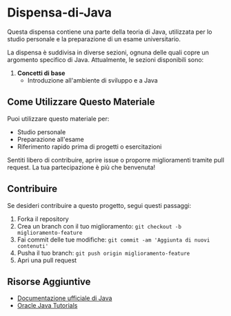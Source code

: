 # Dispensa-di-Java
Questa dispensa contiene una parte della teoria di Java, utilizzata per lo studio personale e la preparazione di un esame universitario.

La dispensa è suddivisa in diverse sezioni, ognuna delle quali copre un argomento specifico di Java. Attualmente, le sezioni disponibili sono:

1. **Concetti di base**
   - Introduzione all'ambiente di sviluppo e a Java


## Come Utilizzare Questo Materiale

Puoi utilizzare questo materiale per:

- Studio personale
- Preparazione all'esame
- Riferimento rapido prima di progetti o esercitazioni

Sentiti libero di contribuire, aprire issue o proporre miglioramenti tramite pull request. La tua partecipazione è più che benvenuta!

## Contribuire

Se desideri contribuire a questo progetto, segui questi passaggi:

1. Forka il repository
2. Crea un branch con il tuo miglioramento: `git checkout -b miglioramento-feature`
3. Fai commit delle tue modifiche: `git commit -am 'Aggiunta di nuovi contenuti'`
4. Pusha il tuo branch: `git push origin miglioramento-feature`
5. Apri una pull request

## Risorse Aggiuntive

- [Documentazione ufficiale di Java](https://docs.oracle.com/en/java/)
- [Oracle Java Tutorials](https://docs.oracle.com/javase/tutorial/)
